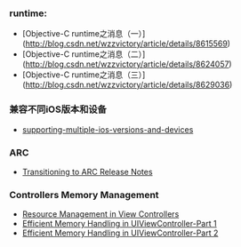 
### runtime:
* [Objective-C runtime之消息（一）] (http://blog.csdn.net/wzzvictory/article/details/8615569)
* [Objective-C runtime之消息（二）] (http://blog.csdn.net/wzzvictory/article/details/8624057)
* [Objective-C runtime之消息（三）] (http://blog.csdn.net/wzzvictory/article/details/8629036)

### 兼容不同iOS版本和设备
* [supporting-multiple-ios-versions-and-devices](http://www.raywenderlich.com/42591/supporting-multiple-ios-versions-and-devices)


### ARC
* [Transitioning to ARC Release Notes](https://developer.apple.com/library/mac/releasenotes/ObjectiveC/RN-TransitioningToARC/Introduction/Introduction.html#//apple_ref/doc/uid/TP40011226)

### Controllers Memory Management
* [Resource Management in View Controllers](https://developer.apple.com/library/ios/featuredarticles/ViewControllerPGforiPhoneOS/ViewLoadingandUnloading/ViewLoadingandUnloading.html)
* [Efficient Memory Handling in UIViewController-Part 1](http://iphone2020.wordpress.com/2010/05/30/efficient-memory-handling-in-uiviewcontroller-part-1/)
* [Efficient Memory Handling in UIViewController-Part 2](http://iphone2020.wordpress.com/2010/05/30/efficient-memory-handling-in-uiviewcontroller-part-2/)
